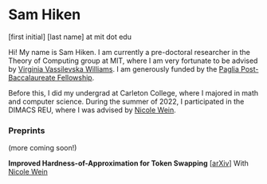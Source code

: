 # Sam Hiken

\[first initial\] \[last name\] at mit dot edu

Hi! My name is Sam Hiken. I am currently a pre-doctoral researcher in the Theory of Computing group at MIT, where I am very fortunate to be advised by [Virginia Vassilevska Williams](https://people.csail.mit.edu/virgi/). I am generously funded by the [Paglia Post-Baccalaureate Fellowship](https://www.carleton.edu/fellowships/carleton-fellowships/research/paglia/).

Before this, I did my undergrad at Carleton College, where I majored in math and computer science. During the summer of 2022, I participated in the DIMACS REU, where I was advised by [Nicole Wein](https://web.eecs.umich.edu/~nswein/).

### Preprints

(more coming soon!)

**Improved Hardness-of-Approximation for Token Swapping**     [[arXiv](https://arxiv.org/abs/2410.19638#:~:text=From%20the%20hardness%2Dof%2Dapproximation,ratio%20better%20than%2014%2F13.)]  
  With [Nicole Wein](https://web.eecs.umich.edu/~nswein/)
